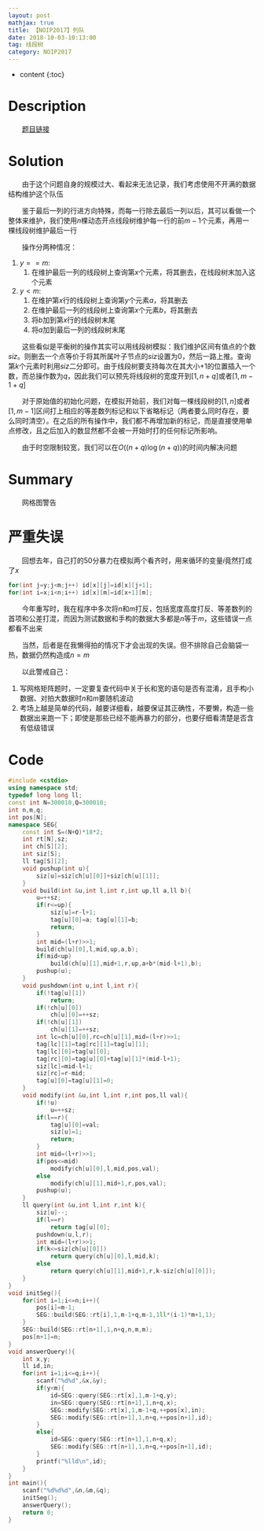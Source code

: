 ```yaml
---
layout: post
mathjax: true
title: 【NOIP2017】列队
date: 2018-10-03-10:13:00
tag: 线段树
category: NOIP2017
---
```


* content
{:toc}
# Description

　　[题目链接](http://uoj.ac/problem/334)



# Solution

　　由于这个问题自身的规模过大、看起来无法记录，我们考虑使用不开满的数据结构维护这个队伍

　　鉴于最后一列的行进方向特殊，而每一行除去最后一列以后，其可以看做一个整体来维护，我们使用$n$棵动态开点线段树维护每一行的前$m-1$个元素，再用一棵线段树维护最后一行

　　操作分两种情况：

1. $y==m$:
	1. 在维护最后一列的线段树上查询第$x$个元素，将其删去，在线段树末加入这个元素
2. $y<m$:
	1. 在维护第$x$行的线段树上查询第$y$个元素$a$，将其删去
	2. 在维护最后一列的线段树上查询第$x$个元素$b$，将其删去
	3. 将$b$加到第$x$行的线段树末尾
	4. 将$a$加到最后一列的线段树末尾

　　这些看似是平衡树的操作其实可以用线段树模拟：我们维护区间有值点的个数$siz$。则删去一个点等价于将其所属叶子节点的$siz$设置为0，然后一路上推。查询第$k$个元素时利用$siz$二分即可。由于线段树要支持每次在其大小+1的位置插入一个数，而总操作数为$q$，因此我们可以预先将线段树的宽度开到$[1,n+q]$或者$[1,m-1+q]$

　　对于原始值的初始化问题，在模拟开始前，我们对每一棵线段树的$[1,n]$或者$[1,m-1]$区间打上相应的等差数列标记和以下省略标记（两者要么同时存在，要么同时清空）。在之后的所有操作中，我们都不再增加新的标记，而是直接使用单点修改，且之后加入的数显然都不会被一开始时打的任何标记所影响。

　　由于时空限制较宽，我们可以在$O((n+q)\log(n+q))$的时间内解决问题



# Summary

　　网格图警告

# 严重失误

　　回想去年，自己打的50分暴力在模拟两个看齐时，用来循环的变量$i$竟然打成了$x$

```c++
for(int j=y;j<m;j++) id[x][j]=id[x][j+1];
for(int i=x;i<n;i++) id[x][m]=id[x+1][m];
```

　　今年重写时，我在程序中多次将$n$和$m$打反，包括宽度高度打反、等差数列的首项和公差打混，而因为测试数据和手构的数据大多都是$n$等于$m$，这些错误一点都看不出来

　　当然，后者是在我懒得拍的情况下才会出现的失误。但不排除自己会脑袋一热，数据仍然构造成$n=m$

　　以此警戒自己：

1. 写网格矩阵题时，一定要复查代码中关于长和宽的语句是否有混淆，且手构小数据、对拍大数据时$n$和$m$要随机波动
2. 考场上越是简单的代码，越要详细看，越要保证其正确性，不要懒，构造一些数据出来跑一下；即使是那些已经不能再暴力的部分，也要仔细看清楚是否含有低级错误



# Code

```c++
#include <cstdio>
using namespace std;
typedef long long ll;
const int N=300010,Q=300010;
int n,m,q;
int pos[N];
namespace SEG{
	const int S=(N+Q)*18*2;
	int rt[N],sz;
	int ch[S][2];
	int siz[S];
	ll tag[S][2];
	void pushup(int u){
		siz[u]=siz[ch[u][0]]+siz[ch[u][1]];
	}
	void build(int &u,int l,int r,int up,ll a,ll b){
		u=++sz;
		if(r<=up){
			siz[u]=r-l+1;	
			tag[u][0]=a; tag[u][1]=b;
			return;
		}
		int mid=(l+r)>>1;
		build(ch[u][0],l,mid,up,a,b);
		if(mid<up)
			build(ch[u][1],mid+1,r,up,a+b*(mid-l+1),b);
		pushup(u);
	}
	void pushdown(int u,int l,int r){
		if(!tag[u][1])
			return;
		if(!ch[u][0])
			ch[u][0]=++sz;
		if(!ch[u][1])
			ch[u][1]=++sz;
		int lc=ch[u][0],rc=ch[u][1],mid=(l+r)>>1;
		tag[lc][1]=tag[rc][1]=tag[u][1];	
		tag[lc][0]=tag[u][0];
		tag[rc][0]=tag[u][0]+tag[u][1]*(mid-l+1);
		siz[lc]=mid-l+1;
		siz[rc]=r-mid;
		tag[u][0]=tag[u][1]=0;
	}
	void modify(int &u,int l,int r,int pos,ll val){
		if(!u)
			u=++sz;
		if(l==r){
			tag[u][0]=val;
			siz[u]=1;
			return;
		}
		int mid=(l+r)>>1;
		if(pos<=mid)
			modify(ch[u][0],l,mid,pos,val);
		else
			modify(ch[u][1],mid+1,r,pos,val);
		pushup(u);
	}
	ll query(int &u,int l,int r,int k){
		siz[u]--;
		if(l==r)
			return tag[u][0];
		pushdown(u,l,r);
		int mid=(l+r)>>1;
		if(k<=siz[ch[u][0]])
			return query(ch[u][0],l,mid,k);
		else
			return query(ch[u][1],mid+1,r,k-siz[ch[u][0]]);
	}
}
void initSeg(){
	for(int i=1;i<=n;i++){
		pos[i]=m-1;
		SEG::build(SEG::rt[i],1,m-1+q,m-1,1ll*(i-1)*m+1,1);
	}
	SEG::build(SEG::rt[n+1],1,n+q,n,m,m);
	pos[n+1]=n;
}
void answerQuery(){
	int x,y;
	ll id,in;
	for(int i=1;i<=q;i++){
		scanf("%d%d",&x,&y);
		if(y<m){
			id=SEG::query(SEG::rt[x],1,m-1+q,y);
			in=SEG::query(SEG::rt[n+1],1,n+q,x);
			SEG::modify(SEG::rt[x],1,m-1+q,++pos[x],in);
			SEG::modify(SEG::rt[n+1],1,n+q,++pos[n+1],id);
		}
		else{
			id=SEG::query(SEG::rt[n+1],1,n+q,x);
			SEG::modify(SEG::rt[n+1],1,n+q,++pos[n+1],id);
		}
		printf("%lld\n",id);
	}
}
int main(){
	scanf("%d%d%d",&n,&m,&q);
	initSeg();
	answerQuery();
	return 0;
}
```

